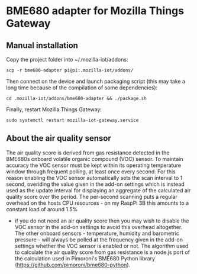 # BME680 adapter for Mozilla Things Gateway

## Manual installation
Copy the project folder into ~/.mozilla-iot/addons:
```
scp -r bme680-adapter pi@pi:.mozilla-iot/addons/
```

Then connect on the device and launch packaging script (this may take a long time because of the compilation of some dependencies):
```
cd .mozilla-iot/addons/bme680-adapter && ./package.sh
```

Finally, restart Mozilla Things Gateway:
```
sudo systemctl restart mozilla-iot-gateway.service
```


## About the air quality sensor

The air quality score is derived from gas resistance detected in the BME680s onboard volatile organic compound (VOC) sensor. To maintain accuracy the VOC sensor must 
be kept within its operating temperature window through frequent polling, at least once every second. For this reason enabling the VOC sensor automatically sets the scan 
interval to 1 second, overiding the value given in the add-on settings which is instead used as the update interval for displaying an aggregate of the calculated air 
quality score over the period. The per-second scanning puts a regular overhead on the hosts CPU resources - on my RaspPi 3B this amounts to a constant load of around 1.5% 
 - if you do not need an air quality score then you may wish to disable the VOC sensor in the add-on settings to avoid this overhead altogether. The other onboard 
sensors - temperature, humidity and barometric pressure - will always be polled at the frequency given in the add-on settings whether the VOC sensor is enabled or not.
The algorithm used to calculate the air quality score from gas resistance is a node.js port of the calculation used in Pimoroni's BME680 Python library 
(https://github.com/pimoroni/bme680-python).


